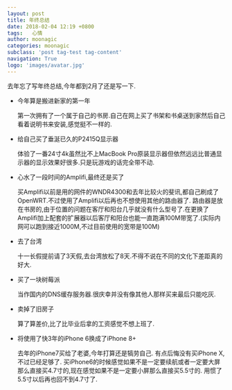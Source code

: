 ```yaml
---
layout: post
title: 年终总结
date: 2018-02-04 12:19 +0800
tags:   心情
author: moonagic
categories: moonagic
subclass: 'post tag-test tag-content'
navigation: True
logo: 'images/avatar.jpg'
---
```


去年忘了写年终总结,今年都到2月了还是写一下.

* 今年算是搬进新家的第一年

    第一次拥有了一个属于自己的书房.自己在网上买了书架和书桌送到家然后自己看着说明书来安装,感觉挺不一样的.

* 给自己买了垂涎已久的P2415Q显示器

    体验了一番24寸4k虽然比不上MacBook Pro原装显示器但依然远远比普通显示器的显示效果好很多.只是玩游戏的话完全带不动.

* 心水了一段时间的Amplifi,最终还是买了

    买Amplifi以前是用的网件的WNDR4300和去年比较火的斐讯,都自己刷成了OpenWRT.不过使用了Amplifi以后再也不想使用其他的路由器了.
    路由器是放在书房的,由于位置的问题在客厅和阳台几乎就没有什么型号了.在更换了Amplifi加上配套的扩展器以后客厅和阳台也能一直跑满100M带宽了.(实际内网可以跑到接近1000M,不过目前使用的宽带是100M)

* 去了台湾

    十一长假提前请了3天假,去台湾放松了8天.不得不说在不同的文化下差距真的好大.

* 买了一块树莓派

    当作国内的DNS缓存服务器.很庆幸并没有像其他人那样买来最后只能吃灰.

* 卖掉了旧房子

    算了算差价,比了比毕业后拿的工资感觉不想上班了.

* 将使用了快3年的iPhone 6换成了iPhone 8+

    去年的iPhone7买给了老婆,今年打算还是犒劳自己.
    有点后悔没有买iPhone X,不过已经足够了.
    买iPhone6的时候感觉如果不是一定要续航或者一定要大屏那么直接买4.7寸的,现在感觉如果不是一定要小屏那么直接买5.5寸的.
    用惯了5.5寸以后再也回不到4.7寸了.
